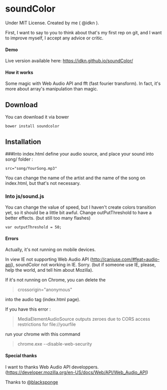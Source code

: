 # soundColor
Under MIT License. Created by me ( @idkn ).

First, I want to say to you to think about that's my first rep on git, and I want to improve myself, I accept any advice or critic.

#### Demo
Live version available here: https://idkn.github.io/soundColor/

#### How it works
Some magic with Web Audio API and fft (fast fourier transform). In fact, it's more about array's manipulation than magic. 


## Download
You can download it via bower

    bower install soundcolor

## Installation
###Into index.html
  define your audio source, and place your sound into song/ folder :

    src="song/YourSong.mp3"

  You can change the name of the artist and the name of the song on index.html, but that's not necessary.


### Into js/sound.js
  You can change the value of speed, but I haven't create colors transition yet, so it should be a little bit awful.
    Change outPutThreshold to have a better effects. (but still too many flashes)

    var outputThreshold = 50;

#### Errors
Actually, it's not running on mobile devices.

In view IE not supporting Web Audio API (http://caniuse.com/#feat=audio-api), soundColor not working in IE. Sorry. (but if someone use IE, please, help the world, and tell him about Mozilla).

If it's not running on Chrome, you can delete the
> crossorigin="anonymous"

into the audio tag (index.html page).

If you have this error :
> MediaElementAudioSource outputs zeroes due to CORS access restrictions for file://yourfile

run your chrome with this command

> chrome.exe --disable-web-security


#### Special thanks
I want to thanks Web Audio API developpers. (https://developer.mozilla.org/en-US/docs/Web/API/Web_Audio_API)

Thanks to [@blacksponge](https://github.com/blacksponge)
